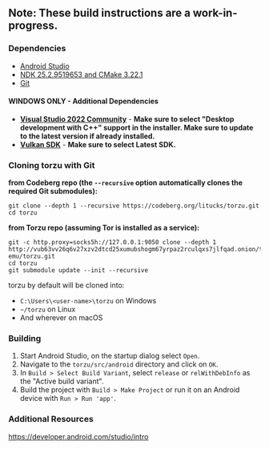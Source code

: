 ## Note: These build instructions are a work-in-progress.
### Dependencies
* [Android Studio](https://developer.android.com/studio)
* [NDK 25.2.9519653 and CMake 3.22.1](https://developer.android.com/studio/projects/install-ndk#default-version)
* [Git](https://git-scm.com/download)
#### WINDOWS ONLY - Additional Dependencies
  * **[Visual Studio 2022 Community](https://visualstudio.microsoft.com/downloads/)** - **Make sure to select "Desktop development with C++" support in the installer. Make sure to update to the latest version if already installed.**
  * **[Vulkan SDK](https://vulkan.lunarg.com/sdk/home#windows)** - **Make sure to select Latest SDK.**
### Cloning torzu with Git
**from Codeberg repo (the `--recursive` option automatically clones the required Git submodules):**
```
git clone --depth 1 --recursive https://codeberg.org/litucks/torzu.git
cd torzu
```
**from Torzu repo (assuming Tor is installed as a service):**
```
git -c http.proxy=socks5h://127.0.0.1:9050 clone --depth 1 http://vub63vv26q6v27xzv2dtcd25xumubshogm67yrpaz2rculqxs7jlfqad.onion/torzu-emu/torzu.git
cd torzu
git submodule update --init --recursive
```
torzu by default will be cloned into:
* `C:\Users\<user-name>\torzu` on Windows
* `~/torzu` on Linux
* And wherever on macOS
### Building
1. Start Android Studio, on the startup dialog select `Open`.
2. Navigate to the `torzu/src/android` directory and click on `OK`.
3. In `Build > Select Build Variant`, select `release` or `relWithDebInfo` as the "Active build variant".
4. Build the project with `Build > Make Project` or run it on an Android device with `Run > Run 'app'`.

### Additional Resources
https://developer.android.com/studio/intro
